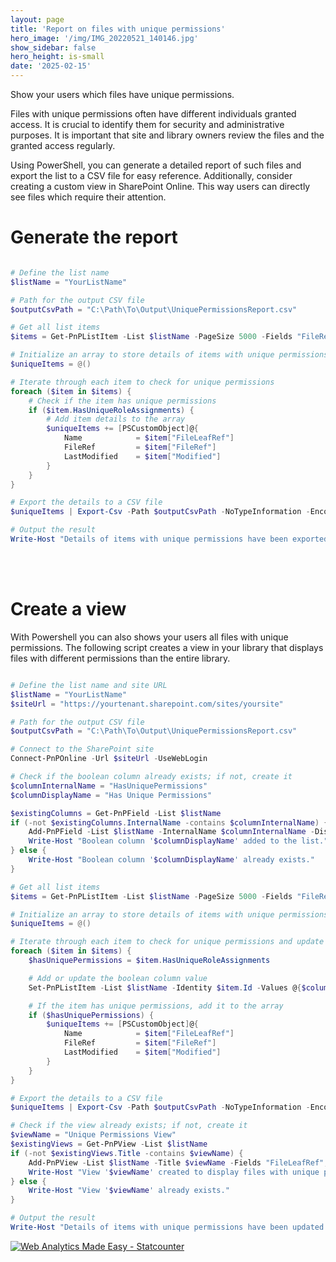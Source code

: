 ```yaml
---
layout: page
title: 'Report on files with unique permissions'
hero_image: '/img/IMG_20220521_140146.jpg'
show_sidebar: false
hero_height: is-small
date: '2025-02-15'
---
```



Show your users which files have unique permissions. 

Files with unique permissions often have different individuals granted access. It is crucial to identify them for security and administrative purposes. It is important that site and library owners review the files and the granted access regularly.

Using PowerShell, you can generate a detailed report of such files and export the list to a CSV file for easy reference. Additionally, consider creating a custom view in SharePoint Online. This way users can directly see files which require their attention.



# Generate the report


```Powershell

# Define the list name
$listName = "YourListName"

# Path for the output CSV file
$outputCsvPath = "C:\Path\To\Output\UniquePermissionsReport.csv"

# Get all list items
$items = Get-PnPListItem -List $listName -PageSize 5000 -Fields "FileRef", "FileLeafRef", "Modified"

# Initialize an array to store details of items with unique permissions
$uniqueItems = @()

# Iterate through each item to check for unique permissions
foreach ($item in $items) {
    # Check if the item has unique permissions
    if ($item.HasUniqueRoleAssignments) {
        # Add item details to the array
        $uniqueItems += [PSCustomObject]@{
            Name            = $item["FileLeafRef"]
            FileRef         = $item["FileRef"]
            LastModified    = $item["Modified"]
        }
    }
}

# Export the details to a CSV file
$uniqueItems | Export-Csv -Path $outputCsvPath -NoTypeInformation -Encoding UTF8

# Output the result
Write-Host "Details of items with unique permissions have been exported to $outputCsvPath"


```

<br/><br/>

# Create a view

With Powershell you can also shows your users all files with unique permissions. The following script creates a view in your library that displays files with different permissions than the entire library.


```Powershell

# Define the list name and site URL
$listName = "YourListName"
$siteUrl = "https://yourtenant.sharepoint.com/sites/yoursite"

# Path for the output CSV file
$outputCsvPath = "C:\Path\To\Output\UniquePermissionsReport.csv"

# Connect to the SharePoint site
Connect-PnPOnline -Url $siteUrl -UseWebLogin

# Check if the boolean column already exists; if not, create it
$columnInternalName = "HasUniquePermissions"
$columnDisplayName = "Has Unique Permissions"

$existingColumns = Get-PnPField -List $listName
if (-not $existingColumns.InternalName -contains $columnInternalName) {
    Add-PnPField -List $listName -InternalName $columnInternalName -DisplayName $columnDisplayName -Type Boolean
    Write-Host "Boolean column '$columnDisplayName' added to the list."
} else {
    Write-Host "Boolean column '$columnDisplayName' already exists."
}

# Get all list items
$items = Get-PnPListItem -List $listName -PageSize 5000 -Fields "FileRef", "FileLeafRef", "Modified", "HasUniqueRoleAssignments"

# Initialize an array to store details of items with unique permissions
$uniqueItems = @()

# Iterate through each item to check for unique permissions and update the new column
foreach ($item in $items) {
    $hasUniquePermissions = $item.HasUniqueRoleAssignments

    # Add or update the boolean column value
    Set-PnPListItem -List $listName -Identity $item.Id -Values @{$columnInternalName = $hasUniquePermissions}

    # If the item has unique permissions, add it to the array
    if ($hasUniquePermissions) {
        $uniqueItems += [PSCustomObject]@{
            Name            = $item["FileLeafRef"]
            FileRef         = $item["FileRef"]
            LastModified    = $item["Modified"]
        }
    }
}

# Export the details to a CSV file
$uniqueItems | Export-Csv -Path $outputCsvPath -NoTypeInformation -Encoding UTF8

# Check if the view already exists; if not, create it
$viewName = "Unique Permissions View"
$existingViews = Get-PnPView -List $listName
if (-not $existingViews.Title -contains $viewName) {
    Add-PnPView -List $listName -Title $viewName -Fields "FileLeafRef", "FileRef", "HasUniquePermissions", "Modified" -Query "<Where><Eq><FieldRef Name='$columnInternalName' /><Value Type='Boolean'>1</Value></Eq></Where>"
    Write-Host "View '$viewName' created to display files with unique permissions."
} else {
    Write-Host "View '$viewName' already exists."
}

# Output the result
Write-Host "Details of items with unique permissions have been updated and exported to $outputCsvPath"


```





<!-- Default Statcounter code for SPO listfilesunique
https://powershellscripts.github.io/articles/en/spo/listfilesunique
-->
<script type="text/javascript">
var sc_project=13093075; 
var sc_invisible=1; 
var sc_security="6f567729"; 
var sc_client_storage="disabled"; 
</script>
<script type="text/javascript"
src="https://www.statcounter.com/counter/counter.js"
async></script>
<noscript><div class="statcounter"><a title="Web Analytics
Made Easy - Statcounter" href="https://statcounter.com/"
target="_blank"><img class="statcounter"
src="https://c.statcounter.com/13093075/0/6f567729/1/"
alt="Web Analytics Made Easy - Statcounter"
referrerPolicy="no-referrer-when-downgrade"></a></div></noscript>
<!-- End of Statcounter Code -->